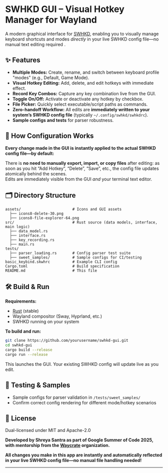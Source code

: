 # SWHKD GUI – Visual Hotkey Manager for Wayland

A modern graphical interface for [SWHKD](https://github.com/waycrate/swhkd), enabling you to visually manage keyboard shortcuts and modes *directly* in your live SWHKD config file—no manual text editing required . 

## ✨ Features

- **Multiple Modes:** Create, rename, and switch between keyboard profile "modes" (e.g., Default, Game Mode).
- **Visual Hotkey Editing:** Add, delete, and edit hotkeys with immediate effect.
- **Record Key Combos:** Capture any key combination live from the GUI.
- **Toggle On/Off:** Activate or deactivate any hotkey by checkbox.
- **File Picker:** Quickly select executable/script paths as commands.
- **Zero-handoff Workflow:** All edits are **immediately written to your system’s SWHKD config file** (typically `~/.config/swhkd/swhkdrc`).
- **Sample configs and tests** for parser robustness.


## 💾 How Configuration Works

**Every change made in the GUI is instantly applied to the actual SWHKD config file—by default:**

There is **no need to manually export, import, or copy files** after editing: as soon as you hit “Add Hotkey”, “Delete”, “Save”, etc., the config file updates atomically behind the scenes.  
Edits are immediately visible from the GUI *and* your terminal text editor.

## 🗂️ Directory Structure

```
assets/                       # Icons and GUI assets
  ├── icons8-delete-30.png
  ├── icons8-file-explorer-64.png
src/                          # Rust source (data models, interface, main logic)
  ├── data_model.rs
  ├── interface.rs
  ├── key_recording.rs
  ├── main.rs
tests/
  ├── parser_loading.rs       # Config parser test suite
  ├── sweet_samples/          # Sample configs for CI/testing
basic_keybind.skwhrc          # Example CLI config
Cargo.toml                    # Build specification
README.md                     # This file
```

## 🛠️ Build & Run

**Requirements:**
- [Rust](https://www.rust-lang.org/) (stable)
- Wayland compositor (Sway, Hyprland, etc.)
- SWHKD running on your system

**To build and run:**
```bash
git clone https://github.com/yourusername/swhkd-gui.git
cd swhkd-gui
cargo build --release
cargo run --release
```
This launches the GUI. Your existing SWHKD config will update live as you edit.


## 🔬 Testing & Samples

- Sample configs for parser validation in `/tests/sweet_samples/`
- Confirm correct config rendering for different mode/hotkey scenarios


## 📝 License

Dual-licensed under MIT and Apache-2.0

**Developed by Shreya Santra as part of Google Summer of Code 2025, with mentorship from the [Waycrate](https://waycrate.github.io) organization.**

**All changes you make in this app are instantly and automatically reflected in your live SWHKD config file—no manual file handling needed!**

---
